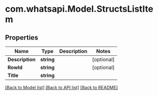 
# com.whatsapi.Model.StructsListItem

## Properties

Name | Type | Description | Notes
------------ | ------------- | ------------- | -------------
**Description** | **string** |  | [optional] 
**RowId** | **string** |  | [optional] 
**Title** | **string** |  | 

[[Back to Model list]](../README.md#documentation-for-models)
[[Back to API list]](../README.md#documentation-for-api-endpoints)
[[Back to README]](../README.md)

